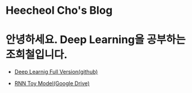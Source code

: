 # Heecheol Cho's Blog

# 안녕하세요. Deep Learning을 공부하는 조희철입니다.


	
 * [Deep Learnig Full Version(github)][1]

 * [RNN Toy Model(Google Drive)][2]



[1]:https://github.com/hccho2/hccho2.github.io/blob/master/LanguageModel.pdf/ "링크제목1"
[2]:https://drive.google.com/file/d/1FlGwtl3Uy7xhRwCdlfeBcfCO0pOSUzaX/view?usp=sharing/ "링크제목2"
